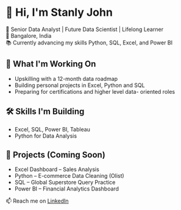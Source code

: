 # 👋 Hi, I'm Stanly John

🎯 Senior Data Analyst | Future Data Scientist | Lifelong Learner  
📍 Bangalore, India  
📚 Currently advancing my skills Python, SQL, Excel, and Power BI  

## 🚀 What I'm Working On
- Upskilling with a 12-month data roadmap
- Building personal projects in Excel, Python and SQL
- Preparing for certifications and higher level data- oriented roles

## 🛠️ Skills I'm Building
- Excel, SQL, Power BI, Tableau
- Python for Data Analysis

## 📂 Projects (Coming Soon)
- Excel Dashboard – Sales Analysis
- Python – E-commerce Data Cleaning (Olist)
- SQL – Global Superstore Query Practice
- Power BI – Financial Analytics Dashboard

📫 Reach me on [LinkedIn](https://linkedin.com/in/your-profile)
